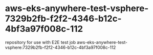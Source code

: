 # aws-eks-anywhere-test-vsphere-7329b2fb-f2f2-4346-b12c-4bf3a97f008c-112
repository for use with E2E test job aws-eks-anywhere-test-vsphere:7329b2fb-f2f2-4346-b12c-4bf3a97f008c-112
